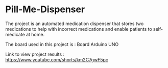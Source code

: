 # Pill-Me-Dispenser
The project is an automated medication dispenser that stores two medications to help with incorrect medications and enable patients to self-medicate at home.

The board used in this project is : Board Arduino UNO

Link to view project results : https://www.youtube.com/shorts/km2C7gwF5pc
